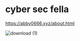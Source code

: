 # cyber sec fella
https://abby0666.xyz/about.html

![download (1)](https://github.com/https433/https433/assets/101961638/3fcd4a61-c996-4ae2-8f9f-4cebde22021b)
